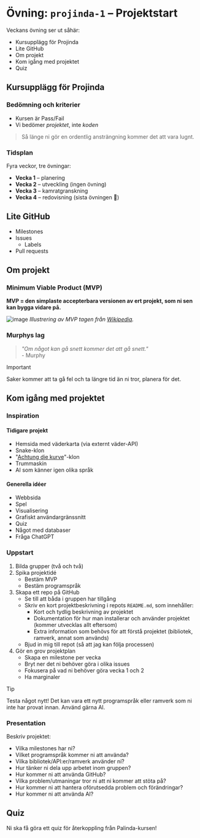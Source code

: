 # Övning: `projinda-1` – Projektstart

Veckans övning ser ut såhär:

- Kursupplägg för Projinda
- Lite GitHub
- Om projekt
- Kom igång med projektet
- Quiz

## Kursupplägg för Projinda

### Bedömning och kriterier

- Kursen är Pass/Fail
- Vi bedömer *projektet*, inte *koden*

> Så länge ni gör en ordentlig ansträngning kommer det att vara lugnt.

### Tidsplan 

Fyra veckor, tre övningar:

- **Vecka 1** – planering
- **Vecka 2** – utveckling (ingen övning)
- **Vecka 3** – kamratgranskning
- **Vecka 4** – redovisning (sista övningen 🥲)

## Lite GitHub

- Milestones
- Issues
    - Labels
- Pull requests

## Om projekt

### Minimum Viable Product (MVP)

**MVP = den simplaste accepterbara versionen av ert projekt, som ni sen kan bygga vidare på.**

![image](https://upload.wikimedia.org/wikipedia/commons/0/04/From_minimum_viable_product_to_more_complex_product.png)
*Illustrering av MVP tagen från [Wikipedia](https://en.wikipedia.org/wiki/Minimum_viable_product).*


### Murphys lag

> *"Om något kan gå snett kommer det att gå snett."* \
> \- Murphy

> [!IMPORTANT]
> Saker kommer att ta gå fel och ta längre tid än ni tror, planera för det.

## Kom igång med projektet

### Inspiration

#### Tidigare projekt

- Hemsida med väderkarta (via externt väder-API)
- Snake-klon
- "[Achtung die kurve](https://www.youtube.com/watch?v=2T_-QfogpA8&ab_channel=lolamusi)"-klon
- Trummaskin
- AI som känner igen olika språk

#### Generella idéer

- Webbsida
- Spel
- Visualisering
- Grafiskt användargränssnitt
- Quiz
- Något med databaser
- Fråga ChatGPT

### Uppstart

1. Bilda grupper (två och två)
1. Spika projektidé
    - Bestäm MVP
    - Bestäm programspråk
1. Skapa ett repo på GitHub
    - Se till att båda i gruppen har tillgång
    - Skriv en kort projektbeskrivning i repots `README.md`, som innehåller:
        - Kort och tydlig beskrivning av projektet
        - Dokumentation för hur man installerar och använder projektet (kommer utvecklas allt eftersom)
        - Extra information som behövs för att förstå projektet (bibliotek, ramverk, annat som används)
    - Bjud in mig till repot (så att jag kan följa processen)
1. Gör en grov projektplan
    - Skapa en milestone per vecka
    - Bryt ner det ni behöver göra i olika issues
    - Fokusera på vad ni behöver göra vecka 1 och 2
    - Ha marginaler

> [!TIP]
> Testa något nytt! Det kan vara ett nytt programspråk eller ramverk som ni inte har provat innan. Använd gärna AI.

### Presentation

Beskriv projektet:

- Vilka milestones har ni?
- Vilket programspråk kommer ni att använda?
- Vilka bibliotek/API:er/ramverk använder ni?
- Hur tänker ni dela upp arbetet inom gruppen?
- Hur kommer ni att använda GitHub?
- Vilka problem/utmaningar tror ni att ni kommer att stöta på?
- Hur kommer ni att hantera oförutsedda problem och förändringar?
- Hur kommer ni att använda AI?

## Quiz

Ni ska få göra ett quiz för återkoppling från Palinda-kursen!